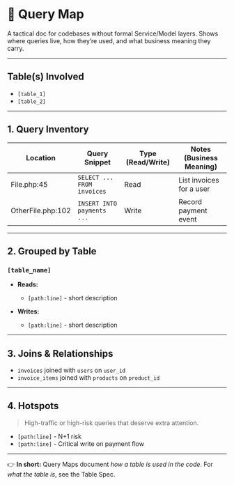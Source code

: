 # 🔎 Query Map

A tactical doc for codebases without formal Service/Model layers. Shows where queries live, how they’re used, and what business meaning they carry.

---

## Table(s) Involved

* `[table_1]`
* `[table_2]`

---

## 1. Query Inventory

| Location          | Query Snippet              | Type (Read/Write) | Notes (Business Meaning) |
| ----------------- | -------------------------- | ----------------- | ------------------------ |
| File.php:45       | `SELECT ... FROM invoices` | Read              | List invoices for a user |
| OtherFile.php:102 | `INSERT INTO payments ...` | Write             | Record payment event     |

---

## 2. Grouped by Table

### `[table_name]`

* **Reads:**

  * `[path:line]` - short description
* **Writes:**

  * `[path:line]` - short description

---

## 3. Joins & Relationships

* `invoices` joined with `users` on `user_id`
* `invoice_items` joined with `products` on `product_id`

---

## 4. Hotspots

> High-traffic or high-risk queries that deserve extra attention.

* `[path:line]` - N+1 risk
* `[path:line]` - Critical write on payment flow

---

👉 **In short:** Query Maps document *how a table is used in the code*. For *what the table is*, see the Table Spec.
